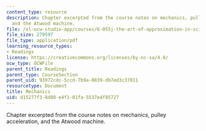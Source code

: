 ```yaml
---
content_type: resource
description: Chapter excerpted from the course notes on mechanics, pulley acceleration,
  and the Atwood machine.
file: /ol-ocw-studio-app/courses/6-055j-the-art-of-approximation-in-science-and-engineering-spring-2008/d15277f38d80e4f101fa5537e4f95727_apr25b.pdf
file_size: 279597
file_type: application/pdf
learning_resource_types:
- Readings
license: https://creativecommons.org/licenses/by-nc-sa/4.0/
ocw_type: OCWFile
parent_title: Readings
parent_type: CourseSection
parent_uid: 93972cdc-5ccd-7b9a-8839-db7ed3c37011
resourcetype: Document
title: Mechanics
uid: d15277f3-8d80-e4f1-01fa-5537e4f95727
---
```

Chapter excerpted from the course notes on mechanics, pulley acceleration, and the Atwood machine.